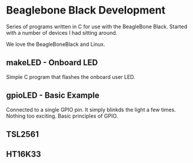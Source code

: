 # Beaglebone Black Development

Series of programs written in C for use with the BeagleBone Black. Started with a number of devices I had sitting around.

We love the BeagleBoneBlack and Linux.

## makeLED - Onboard LED

Simple C program that flashes the onboard user LED.

## gpioLED - Basic Example

Connected to a single GPIO pin. It simply blinkds the light a few times. Nothing too exciting. Basic principles of GPIO.

## TSL2561

## HT16K33

